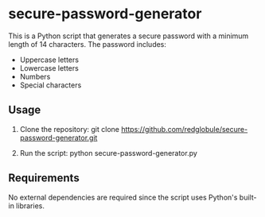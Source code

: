 # secure-password-generator

This is a Python script that generates a secure password with a minimum length of 14 characters. The password includes:
- Uppercase letters
- Lowercase letters
- Numbers
- Special characters


## Usage
1. Clone the repository:
    git clone https://github.com/redglobule/secure-password-generator.git


2. Run the script:
    python secure-password-generator.py



## Requirements

No external dependencies are required since the script uses Python's built-in libraries.
